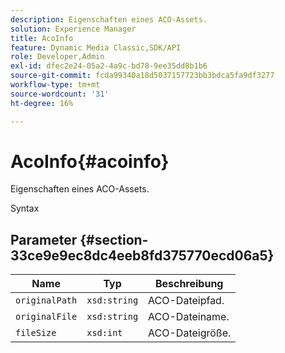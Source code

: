 ```yaml
---
description: Eigenschaften eines ACO-Assets.
solution: Experience Manager
title: AcoInfo
feature: Dynamic Media Classic,SDK/API
role: Developer,Admin
exl-id: dfec2e24-05a2-4a9c-bd78-9ee35dd8b1b6
source-git-commit: fcda99340a18d5037157723bb3bdca5fa9df3277
workflow-type: tm+mt
source-wordcount: '31'
ht-degree: 16%

---
```


# AcoInfo{#acoinfo}

Eigenschaften eines ACO-Assets.

Syntax

## Parameter {#section-33ce9e9ec8dc4eeb8fd375770ecd06a5}

| Name | Typ | Beschreibung |
|---|---|---|
| `originalPath` | `xsd:string` | ACO-Dateipfad. |
| `originalFile` | `xsd:string` | ACO-Dateiname. |
| `fileSize` | `xsd:int` | ACO-Dateigröße. |
